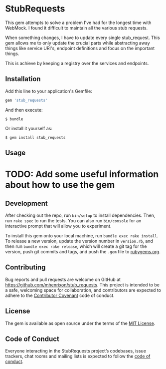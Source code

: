 # StubRequests

This gem attempts to solve a problem I've had for the longest time with WebMock. I found it difficult to maintain all the various stub requests. 

When something changes, I have to update every single stub_request. This gem allows me to only update the crucial parts while abstracting away things like service URI's, endpoint definitions and focus on the important things.

This is achieve by keeping a registry over the services and endpoints.

## Installation

Add this line to your application's Gemfile:

```ruby
gem 'stub_requests'
```

And then execute:

    $ bundle

Or install it yourself as:

    $ gem install stub_requests

## Usage

# TODO: Add some useful information about how to use the gem

## Development

After checking out the repo, run `bin/setup` to install dependencies. Then, run `rake spec` to run the tests. You can also run `bin/console` for an interactive prompt that will allow you to experiment.

To install this gem onto your local machine, run `bundle exec rake install`. To release a new version, update the version number in `version.rb`, and then run `bundle exec rake release`, which will create a git tag for the version, push git commits and tags, and push the `.gem` file to [rubygems.org](https://rubygems.org).

## Contributing

Bug reports and pull requests are welcome on GitHub at https://github.com/mhenrixon/stub_requests. This project is intended to be a safe, welcoming space for collaboration, and contributors are expected to adhere to the [Contributor Covenant](http://contributor-covenant.org) code of conduct.

## License

The gem is available as open source under the terms of the [MIT License](https://opensource.org/licenses/MIT).

## Code of Conduct

Everyone interacting in the StubRequests project’s codebases, issue trackers, chat rooms and mailing lists is expected to follow the [code of conduct](https://github.com/mhenrixon/stub_requests/blob/master/CODE_OF_CONDUCT.md).
